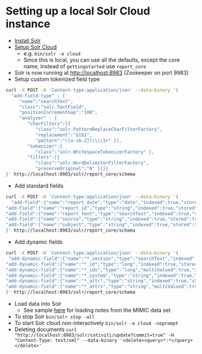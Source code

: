 # Setting up a local Solr Cloud instance

* [Install Solr](https://cwiki.apache.org/confluence/display/solr/Installing+Solr)
* [Setup Solr Cloud](https://cwiki.apache.org/confluence/display/solr/Installing+Solr)
    * e.g. `bin/solr -e cloud`
    * Since this is local, you can use all the defaults, except the core name, instead of `gettingstarted` use `report_core`
* Solr is now running at [http://localhost:8983](http://localhost:8983) (Zookeeper on port 9983)
* Setup custom tokenized field type
```bash
curl -X POST -H 'Content-type:application/json' --data-binary '{
  "add-field-type" : {
     "name":"searchText",
     "class":"solr.TextField",
     "positionIncrementGap":"100",
     "analyzer" : {
        "charFilters":[{
           "class":"solr.PatternReplaceCharFilterFactory",
           "replacement":"$1$1",
           "pattern":"([a-zA-Z])\\\\1+" }],
        "tokenizer":{
           "class":"solr.WhitespaceTokenizerFactory" },
        "filters":[{
           "class":"solr.WordDelimiterFilterFactory",
           "preserveOriginal":"0" }]}}
}' http://localhost:8983/solr/report_core/schema
```
* Add standard fields
```bash
curl -X POST -H 'Content-type:application/json' --data-binary '{
  "add-field":{"name":"report_date","type":"date","indexed":true,"stored":true},
"add-field":{"name":"report_id","type":"string","indexed":true,"stored":true},
"add-field":{"name":"report_text","type":"searchText","indexed":true,"stored":true,"termPositions":true,"termVectors":true,"docValues":false,"required":true},
"add-field":{"name":"source","type":"string","indexed":true,"stored":true},
"add-field":{"name":"subject","type":"string","indexed":true,"stored":true},"add-field":{"name":"report_type","type":"string","indexed":true,"stored":true}
}' http://localhost:8983/solr/report_core/schema
```
* Add dynamic fields
```bash
curl -X POST -H 'Content-type:application/json' --data-binary '{
 "add-dynamic-field":{"name":"*_section","type":"searchText","indexed":true,"stored":false},
"add-dynamic-field":{"name":"*_id","type":"long","indexed":true,"stored":true},
"add-dynamic-field":{"name":"*_ids","type":"long","multiValued":true,"indexed":true,"stored":true},
"add-dynamic-field":{"name":"*_system","type":"string","indexed":true,"stored":true},
"add-dynamic-field":{"name":"*_attr","type":"string","indexed":true,"stored":true},
"add-dynamic-field":{"name":"*_attrs","type":"string","multiValued":true,"indexed":true,"stored":true}
}' http://localhost:8983/solr/report_core/schema
```
* Load data into Solr
    * See sample [here](https://github.com/ClarityNLP/nlp-data-loader/blob/master/src/main/scala/gtri/nlp/data/ingest/CSVLoader.scala) for loading notes from the MIMIC data set
* To stop Solr
`bin/solr stop -all`
* To start Solr cloud non-interactively
`bin/solr -e cloud -noprompt`
* Deleting documents
`curl "http://localhost:8983/solr/cotiviti/update?commit=true" -H "Content-Type: text/xml" --data-binary '<delete><query>*:*</query></delete>'`
